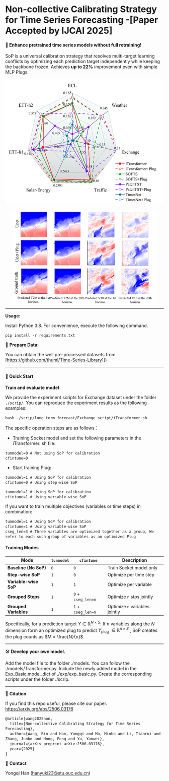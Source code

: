 # Non-collective Calibrating Strategy for Time Series Forecasting -[Paper Accepted by IJCAI 2025]

#### 🚀 Enhance pretrained time series models without full retraining!

SoP is a universal calibration strategy that resolves multi-target learning conflicts by optimizing each prediction target independently while keeping the backbone frozen. Achieves **up to 22%** improvement even with simple MLP Plugs.

<p align="center">
<img src=".\pic\models.png" height = "400" alt="" align=center />
</p>

<p align="center">
<img src=".\pic\sk.png" height = "300" alt="" align=center />
</p>


------------



**Usage:**

Install Python 3.8. For convenience, execute the following command.


```
pip install -r requirements.txt

```

📂 **Prepare Data:**

You can obtain the well pre-processed datasets from [https://github.com/thuml/Time-Series-Library]()

------------

#### 🚀 Quick Start  

**Train and evaluate model**

We provide the experiment scripts for Exchange dataset under the folder `./scrip/`. You can reproduce the experiment results as the following examples:

```
bash ./scrip/long_term_forecast/Exchange_script/iTransformer.sh

```
The specific operation steps are as follows：
- Training Socket model and set the following parameters in the iTransformer. sh file:

```
tunmodel=0 # Not using SoP for calibration
cfintune=0

```
- Start training Plug:

```
tunmodel=1 # Using SoP for calibration
cfintune=0 # Using step-wise SoP
```

```
tunmodel=1 # Using SoP for calibration
cfintune=1 # Using variable-wise SoP
```

If you want to train multiple objectives (variables or time steps) in combination:

```
tunmodel=1 # Using SoP for calibration
cfintune=1 # Using variable-wise SoP
cseg_len=3 # Three variables are optimized together as a group, We refer to each such group of variables as an optimized Plug
```

#### Training Modes

| Mode | `tunmodel` | `cfintune` | Description |
|------|------------|------------|-------------|
| **Baseline (No SoP)** | `0` | `0` | Train Socket model only |
| **Step-wise SoP** | `1` | `0` | Optimize per time step |
| **Variable-wise SoP** | `1` | `1` | Optimize per variable |
| **Grouped Steps** | `1` | `0` + `cseg_len=n` | Optimize `n` stps jointly |
| **Grouped Variables** | `1` | `1` + `cseg_len=n` | Optimize `n` variables jointly |

Specifically, for a prediction target $Y \in \mathbb{R}^{N \times S}$: If $n$ variables along the $N$ dimension form an optimized plug to predict $Y_{\text{plug}}$ $\in \mathbb{R}^{n \times S}$ , SoP creates the plug counts as $M = \frac{N}{n}$.

------------


🛠️ **Develop your own model.**

Add the model file to the folder ./models. You can follow the ./models/Transformer.py.
Include the newly added model in the Exp_Basic.model_dict of ./exp/exp_basic.py.
Create the corresponding scripts under the folder ./scrip.


------------



📜 **Citation**

If you find this repo useful, please cite our paper.
https://arxiv.org/abs/2506.03176

```
@article{wang2025non,
  title={Non-collective Calibrating Strategy for Time Series Forecasting},
  author={Wang, Bin and Han, Yongqi and Ma, Minbo and Li, Tianrui and Zhang, Junbo and Hong, Feng and Yu, Yanwei},
  journal={arXiv preprint arXiv:2506.03176},
  year={2025}
}

```

📩 **Contact**

Yongqi Han (hanyuki23@stu.ouc.edu.cn)
